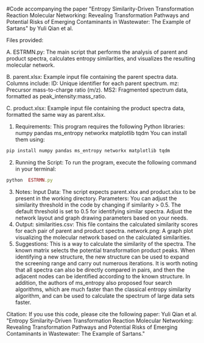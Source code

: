#Code accompanying the paper "Entropy Similarity-Driven Transformation Reaction Molecular Networking: Revealing Transformation Pathways and Potential Risks of Emerging Contaminants in Wastewater: The Example of Sartans" by Yuli Qian et al.

Files provided:

A.  ESTRMN.py: The main script that performs the analysis of parent and product spectra, calculates entropy similarities, and visualizes the resulting molecular network.

B. parent.xlsx: Example input file containing the parent spectra data. Columns include:
    ID: Unique identifier for each parent spectrum.
    mz: Precursor mass-to-charge ratio (m/z).
    MS2: Fragmented spectrum data, formatted as peak_intensity:mass_ratio.

C. product.xlsx: Example input file containing the product spectra data, formatted the same way as parent.xlsx.

1. Requirements:
This program requires the following Python libraries: numpy pandas ms_entropy networkx matplotlib tqdm
You can install them using:
```ruby
pip install numpy pandas ms_entropy networkx matplotlib tqdm
```
2. Running the Script:
To run the program, execute the following command in your terminal:
```ruby
python  ESTRMN.py
```
3. Notes:
Input Data: The script expects parent.xlsx and product.xlsx to be present in the working directory.
Parameters: You can adjust the similarity threshold in the code by changing if similarity > 0.5. The default threshold is set to 0.5 for identifying similar spectra. Adjust the network layout and graph drawing parameters based on your needs.
4. Output:
similarities.csv: This file contains the calculated similarity scores for each pair of parent and product spectra.
network.png: A graph plot visualizing the molecular network based on the calculated similarities.
5. Suggestions:
This is a way to calculate the similarity of the spectra. The known matrix selects the potential transformation product peaks. When identifying a new structure, the new structure can be used to expand the screening range and carry out numerous iterations. It is worth noting that all spectra can also be directly compared in pairs, and then the adjacent nodes can be identified according to the known structure. In addition, the authors of ms_entropy also proposed four search algorithms, which are much faster than the classical entropy similarity algorithm, and can be used to calculate the spectrum of large data sets faster.

Citation: If you use this code, please cite the following paper:
Yuli Qian et al.
"Entropy Similarity-Driven Transformation Reaction Molecular Networking: Revealing Transformation Pathways and Potential Risks of Emerging Contaminants in Wastewater: The Example of Sartans."
